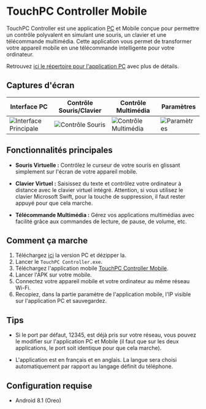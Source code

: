# TouchPC Controller Mobile

TouchPC Controller est une application [PC](https://github.com/romainsonnetpro/TouchPC-Controller/) et Mobile conçue pour permettre un contrôle polyvalent en simulant une souris, un clavier et une télécommande multimédia. Cette application vous permet de transformer votre appareil mobile en une télécommande intelligente pour votre ordinateur.

Retrouvez [ici le répertoire pour l'application PC](https://github.com/romainsonnetpro/TouchPC-Controller/) avec plus de détails.

## Captures d'écran

| Interface PC | Contrôle Souris/Clavier | Contrôle Multimédia | Paramètres |
| --- | --- | --- | --- |
| ![Interface Principale](https://github.com/romainsonnetpro/TouchPC-Controller-Mobile/blob/master/Readme%20Ressource/Front-TouchPC_Controller.png) | ![Contrôle Souris](https://github.com/romainsonnetpro/TouchPC-Controller-Mobile/blob/master/Readme%20Ressource/Controller-TouchPC_Controller_mobile.png) | ![Contrôle Multimédia](https://github.com/romainsonnetpro/TouchPC-Controller-Mobile/blob/master/Readme%20Ressource/Media-TouchPC_Controller_mobile.png) | ![Paramètres](https://github.com/romainsonnetpro/TouchPC-Controller-Mobile/blob/master/Readme%20Ressource/Settings-TouchPC_Controller_mobile.png) |

## Fonctionnalités principales

- **Souris Virtuelle :** Contrôlez le curseur de votre souris en glissant simplement sur l'écran de votre appareil mobile.

- **Clavier Virtuel :** Saisissez du texte et contrôlez votre ordinateur à distance avec le clavier virtuel intégré. Attention, si vous utilisez le clavier Microsoft Swift, pour la touche de suppression, il faut rester appuyé pour que cela marche.

- **Télécommande Multimédia :** Gérez vos applications multimédias avec facilité grâce aux commandes de lecture, de pause, de volume, etc.

## Comment ça marche

1. Téléchargez [ici](https://github.com/romainsonnetpro/TouchPC-Controller/releases) la version PC et dézipper la.
2. Lancer le `TouchPC Controller.exe`.
3. Téléchargez l'application mobile [TouchPC Controller Mobile]([https://github.com/romainsonnetpro/TouchPC-Controller-Mobile](https://github.com/romainsonnetpro/TouchPC-Controller-Mobile/releases/tag/Release-V1)).
4. Lancer l'APK sur votre mobile.
5. Connectez votre appareil mobile et votre ordinateur au même réseau Wi-Fi.
6. Recopiez, dans la partie paramètre de l'application mobile, l'IP visible sur l'application PC et sauvegardez.

## Tips

- Si le port par défaut, 12345, est déjà pris sur votre réseau, vous pouvez le modifier sur l'application PC et Mobile (il faut que sur les deux applications, le port soit identique pour que cela marche).

- L'application est en français et en anglais. La langue sera choisi automatiquement par rapport au langage définit du téléphone.
  

## Configuration requise

- Android 8.1 (Oreo)
